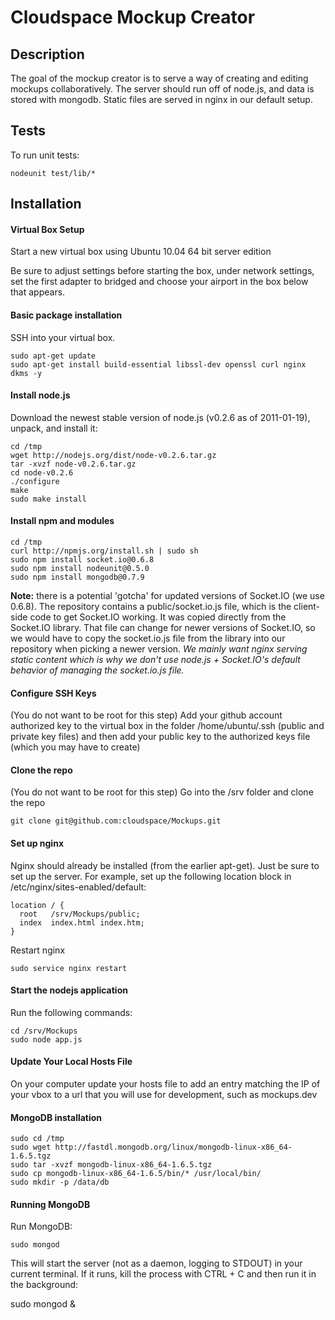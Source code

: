 
# Cloudspace Mockup Creator

## Description

The goal of the mockup creator is to serve a way of creating and editing mockups collaboratively. The server should run off of node.js, and data is stored with mongodb. Static files are served in nginx in our default setup.
  
## Tests

To run unit tests:

    nodeunit test/lib/*

## Installation

#### Virtual Box Setup

Start a new virtual box using Ubuntu 10.04 64 bit server edition

Be sure to adjust settings before starting the box, under network settings, set the first adapter to bridged and choose your airport in the box below that appears.

#### Basic package installation

SSH into your virtual box.

    sudo apt-get update
    sudo apt-get install build-essential libssl-dev openssl curl nginx dkms -y

#### Install node.js

Download the newest stable version of node.js (v0.2.6 as of 2011-01-19), unpack, and install it:

    cd /tmp
    wget http://nodejs.org/dist/node-v0.2.6.tar.gz
    tar -xvzf node-v0.2.6.tar.gz
    cd node-v0.2.6
    ./configure
    make
    sudo make install


#### Install npm and modules

    cd /tmp
    curl http://npmjs.org/install.sh | sudo sh
    sudo npm install socket.io@0.6.8
    sudo npm install nodeunit@0.5.0
    sudo npm install mongodb@0.7.9

**Note:** there is a potential 'gotcha' for updated versions of Socket.IO (we use 0.6.8). The repository contains a public/socket.io.js file, which is the client-side code to get Socket.IO working. It was copied directly from the Socket.IO library. That file can change for newer versions of Socket.IO, so we would have to copy the socket.io.js file from the library into our repository when picking a newer version. *We mainly want nginx serving static content which is why we don't use node.js + Socket.IO's default behavior of managing the socket.io.js file.*

#### Configure SSH Keys

(You do not want to be root for this step)
Add your github account authorized key to the virtual box in the folder /home/ubuntu/.ssh (public and private key files) and then add your public key to the authorized keys file (which you may have to create)

#### Clone the repo

(You do not want to be root for this step)
Go into the /srv folder and clone the repo

    git clone git@github.com:cloudspace/Mockups.git 

#### Set up nginx

Nginx should already be installed (from the earlier apt-get). Just be sure to set up the server. For example, set up the following location block in /etc/nginx/sites-enabled/default:

    location / { 
      root   /srv/Mockups/public;
      index  index.html index.htm;
    }

Restart nginx

    sudo service nginx restart

#### Start the nodejs application

Run the following commands:

    cd /srv/Mockups
    sudo node app.js

#### Update Your Local Hosts File

On your computer update your hosts file to add an entry matching the IP of your vbox to a url that you will use for development, such as mockups.dev

#### MongoDB installation

    sudo cd /tmp
    sudo wget http://fastdl.mongodb.org/linux/mongodb-linux-x86_64-1.6.5.tgz
    sudo tar -xvzf mongodb-linux-x86_64-1.6.5.tgz
    sudo cp mongodb-linux-x86_64-1.6.5/bin/* /usr/local/bin/
    sudo mkdir -p /data/db

#### Running MongoDB

Run MongoDB:

    sudo mongod

This will start the server (not as a daemon, logging to STDOUT) in your current terminal.  If it runs, kill the process with CTRL + C and then run it in the background:

  sudo mongod &

